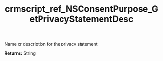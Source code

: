 ﻿---
title: crmscript_ref_NSConsentPurpose_GetPrivacyStatementDesc
description: String NSConsentPurpose.GetPrivacyStatementDesc()
intellisense: NSConsentPurpose.GetPrivacyStatementDesc
keywords: NSConsentPurpose, GetPrivacyStatementDesc
so.topic: reference
---

Name or description for the privacy statement

**Returns:** String



